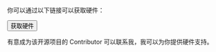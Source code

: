 你可以通过以下链接可以获取硬件：

<a href="https://h5.youzan.com/v2/goods/1y40hlmc51wro?showsku=true"><button data-md-color-primary="indigo">获取硬件</button></a>

有意成为该开源项目的 Contributor 可以联系我，我可以为你提供硬件支持。